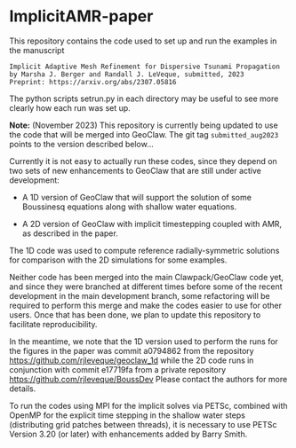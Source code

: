 
# ImplicitAMR-paper

This repository contains the code used to set up and run the examples in the
manuscript

    Implicit Adaptive Mesh Refinement for Dispersive Tsunami Propagation
    by Marsha J. Berger and Randall J. LeVeque, submitted, 2023
    Preprint: https://arxiv.org/abs/2307.05816

The python scripts setrun.py in each directory may be useful to see more
clearly how each run was set up.

**Note:** (November 2023)
This repository is currently being updated to use the code that
will be merged into GeoClaw.  The git tag `submitted_aug2023` points to the
version described below...

Currently it is not easy to actually run these codes, since they depend on
two sets of new enhancements to GeoClaw that are still under active
development:

 - A 1D version of GeoClaw that will support the solution of some Boussinesq
   equations along with shallow water equations.

 - A 2D version of GeoClaw with implicit timestepping coupled with AMR, as
   described in the paper.

The 1D code was used to compute reference radially-symmetric solutions for
comparison with the 2D simulations for some examples.

Neither code has been merged into the main Clawpack/GeoClaw code yet, and
since they were branched at different times before some of the recent
development in the main development branch, some refactoring will be
required to perform this merge and make the codes easier to use for other
users.  Once that has been done, we plan to update this repository to
facilitate reproducibility.

In the meantime, we note that the 1D version used to perform the runs for
the figures in the paper was commit a0794862 from the repository
    https://github.com/rjleveque/geoclaw_1d
while the 2D code runs in conjunction with commit e17719fa from a private
repository 
    https://github.com/rjleveque/BoussDev
Please contact the authors for more details.

To run the codes using MPI for the implicit solves via PETSc,
combined with OpenMP for the explicit time stepping in the shallow
water steps (distributing grid patches between threads), it is
necessary to use PETSc Version 3.20 (or later) with enhancements
added by Barry Smith.
